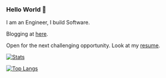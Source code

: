 ### Hello World 👋

I am an Engineer, I build Software.

Blogging at [here](https://isurunuwanthilaka.github.io).

Open for the next challenging opportunity. Look at my [resume](https://isurunuwanthilaka.github.io/docs/cv/resume.pdf).

[![Stats](https://github-readme-stats.vercel.app/api?username=isurunuwanthilaka)](https://isurunuwanthilaka.github.io/)

[![Top Langs](https://github-readme-stats.vercel.app/api/top-langs/?username=isurunuwanthilaka&layout=compact)](https://isurunuwanthilaka.github.io/)
